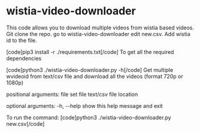 # wistia-video-downloader

This code allows you to download multiple videos from wistia based videos. 
Git clone the repo. go to wistia-video-downloader edit new.csv.
Add wistia id to the file.

[code]pip3 install -r ./requirements.txt[/code]
To get all the required dependencies

[code]python3 ./wistia-video-downloader.py -h[/code]
Get multiple wvideoid from text/csv file and download all the videos (format
720p or 1080p)

positional arguments:
  file        set file text/csv file location

optional arguments:
  -h, --help  show this help message and exit

To run the command:
[code]python3 ./wistia-video-downloader.py new.csv[/code]
